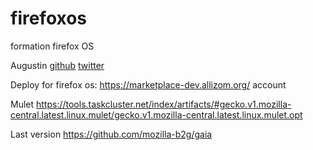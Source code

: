 # firefoxos
formation firefox OS

Augustin
[github](https://github.com/autra)
[twitter](https://twitter.com/autra42)

Deploy for firefox os:
https://marketplace-dev.allizom.org/ account

Mulet
https://tools.taskcluster.net/index/artifacts/#gecko.v1.mozilla-central.latest.linux.mulet/gecko.v1.mozilla-central.latest.linux.mulet.opt

Last version
https://github.com/mozilla-b2g/gaia 
